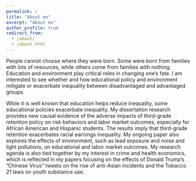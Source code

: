 ```yaml
---
permalink: /
title: "About me"
excerpt: "About me"
author_profile: true
redirect_from: 
  - /about/
  - /about.html
---
```

People cannot choose where they were born. Some were born from families with lots of resources, while others come from families with nothing. Education and environment play critical roles in changing one’s fate. I am interested to see whether and how educational policy and environment mitigate or exacerbate inequality between disadvantaged and advantaged groups.

While it is well known that education helps reduce inequality, some educational policies exacerbate inequality. My dissertation research provides new causal evidence of the adverse impacts of third-grade retention policy on risk behaviors and labor market outcomes, especially for African American and Hispanic students. The results imply that third-grade retention exacerbates racial earnings inequality. My ongoing paper also explores the effects of environment, such as lead exposure and noise and light pollutions, on educational and labor market outcomes. My research agenda is also tied together by my interest in crime and health economics, which is reflected in my papers focusing on the effects of Donald Trump’s ”Chinese Virus” tweets on the rise of anti-Asian incidents and the Tobacco 21 laws on youth substance use.



